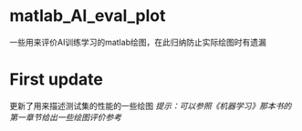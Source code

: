# matlab_AI_eval_plot
一些用来评价AI训练学习的matlab绘图，在此归纳防止实际绘图时有遗漏

# First update
更新了用来描述测试集的性能的一些绘图
*提示：可以参照《机器学习》那本书的第一章节给出一些绘图评价参考*
